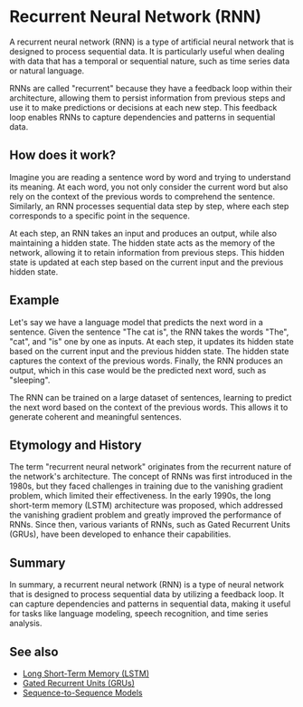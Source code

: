 # Recurrent Neural Network (RNN)

A recurrent neural network (RNN) is a type of artificial neural network that is
designed to process sequential data. It is particularly useful when dealing
with data that has a temporal or sequential nature, such as time series data or
natural language.

RNNs are called "recurrent" because they have a feedback loop within their
architecture, allowing them to persist information from previous steps and use
it to make predictions or decisions at each new step. This feedback loop
enables RNNs to capture dependencies and patterns in sequential data.

## How does it work?

Imagine you are reading a sentence word by word and trying to understand its
meaning. At each word, you not only consider the current word but also rely on
the context of the previous words to comprehend the sentence. Similarly, an RNN
processes sequential data step by step, where each step corresponds to a
specific point in the sequence.

At each step, an RNN takes an input and produces an output, while also
maintaining a hidden state. The hidden state acts as the memory of the network,
allowing it to retain information from previous steps. This hidden state is
updated at each step based on the current input and the previous hidden state.

## Example

Let's say we have a language model that predicts the next word in a sentence.
Given the sentence "The cat is", the RNN takes the words "The", "cat", and "is"
one by one as inputs. At each step, it updates its hidden state based on the
current input and the previous hidden state. The hidden state captures the
context of the previous words. Finally, the RNN produces an output, which in
this case would be the predicted next word, such as "sleeping".

The RNN can be trained on a large dataset of sentences, learning to predict the
next word based on the context of the previous words. This allows it to generate
coherent and meaningful sentences.

## Etymology and History

The term "recurrent neural network" originates from the recurrent nature of the
network's architecture. The concept of RNNs was first introduced in the 1980s,
but they faced challenges in training due to the vanishing gradient problem,
which limited their effectiveness. In the early 1990s, the long short-term
memory (LSTM) architecture was proposed, which addressed the vanishing gradient
problem and greatly improved the performance of RNNs. Since then, various
variants of RNNs, such as Gated Recurrent Units (GRUs), have been developed to
enhance their capabilities.

## Summary

In summary, a recurrent neural network (RNN) is a type of neural network that
is designed to process sequential data by utilizing a feedback loop. It can
capture dependencies and patterns in sequential data, making it useful for
tasks like language modeling, speech recognition, and time series analysis.

## See also

- [Long Short-Term Memory (LSTM)](?concept=long+short-term+memory&specialist_role=ML+Engineer&target_audience=Manager+without+much+technical+background)
- [Gated Recurrent Units (GRUs)](?concept=gated+recurrent+units&specialist_role=ML+Engineer&target_audience=Manager+without+much+technical+background)
- [Sequence-to-Sequence Models](?concept=sequence-to-sequence+models&specialist_role=ML+Engineer&target_audience=Manager+without+much+technical+background)